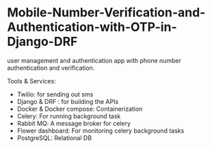 # Mobile-Number-Verification-and-Authentication-with-OTP-in-Django-DRF
user management and authentication app with phone number authentication and verification.


Tools & Services:
- Twilio: for sending out sms
- Django & DRF : for building the APIs
- Docker & Docker compose: Containerization
- Celery: For running background task
- Rabbit MQ: A message broker for celery
- Flower dashboard: For monitoring celery background tasks
- PostgreSQL: Relational DB
